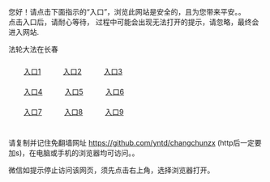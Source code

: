 您好！请点击下面指示的“入口”，浏览此网站是安全的，且为您带来平安。。 <br/>
点击入口后，请耐心等待， 过程中可能会出现无法打开的提示，请忽略，最终会进入网站. </br>

法轮大法在长春<br/>
<div style="padding:10px"><a style="margin:20px" target="_blank" href="https://ds9t6bcf71jt9.cloudfront.net/2Qpsp?mxrjski" id="ccLink1" rel="nofollow">入口1</a> <a target="_blank" style="margin:20px" href="https://d3e3wbt3rvlvj2.cloudfront.net/2Qpsp?txvkhwj" id="ccLink2" rel="nofollow">入口2</a> <a style="margin:20px" target="_blank" href="https://d2wpijcjhnyabg.cloudfront.net/2Qpsp?vfikpei" id="ccLink3" rel="nofollow">入口3</a></div>

<div style="padding:10px" ><a style="margin:20px" target="_blank" href="https://ds9t6bcf71jt9.cloudfront.net/2Qpsp?mxrjski" id="ccLink4" rel="nofollow">入口4</a> <a style="margin:20px" href="https://d3e3wbt3rvlvj2.cloudfront.net/2Qpsp?txvkhwj" target="_blank" id="ccLink5" rel="nofollow">入口5</a> <a style="margin:20px" href="https://d2wpijcjhnyabg.cloudfront.net/2Qpsp?vfikpei" target="_blank" id="ccLink6" rel="nofollow">入口6</a></div>

<div style="padding:10px"><a style="margin:20px" target="_blank" href="https://ds9t6bcf71jt9.cloudfront.net/2Qpsp?mxrjski" id="ccLink7" rel="nofollow">入口7</a> <a style="margin:20px" href="https://d3e3wbt3rvlvj2.cloudfront.net/2Qpsp?txvkhwj" target="_blank" id="ccLink8" rel="nofollow">入口8</a> <a style="margin:20px" target="_blank" href="https://d2wpijcjhnyabg.cloudfront.net/2Qpsp?vfikpei" id="ccLink9" rel="nofollow">入口9</a></div>

<br/>



请复制并记住免翻墙网址 https://github.com/yntd/changchunzx (http后一定要加s)，在电脑或手机的浏览器均可访问。。<br/>

微信如提示停止访问该网页，须先点击右上角，选择浏览器打开。

